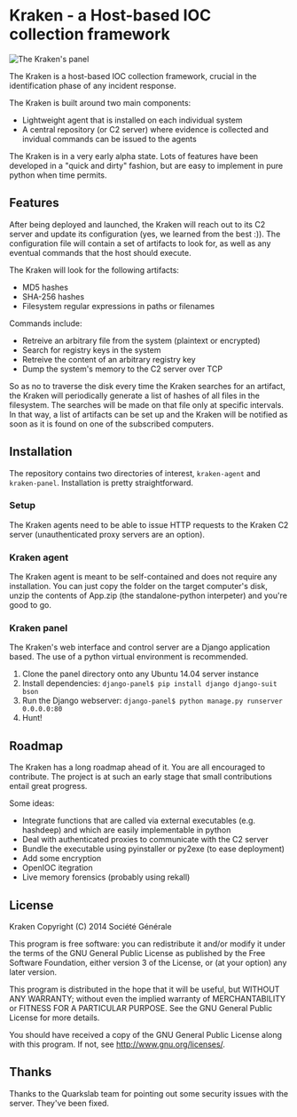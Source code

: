# Kraken - a Host-based IOC collection framework

![The Kraken's panel](/kraken-panel.png)

The Kraken is a host-based IOC collection framework, crucial in the identification phase of any incident response.

The Kraken is built around two main components:

* Lightweight agent that is installed on each individual system
* A central repository (or C2 server) where evidence is collected and invidual commands can be issued to the agents

The Kraken is in a very early alpha state. Lots of features have been developed in a "quick and dirty" fashion, but are easy to implement in pure python when time permits.

## Features
After being deployed and launched, the Kraken will reach out to its C2 server and update its configuration (yes, we learned from the best :)). The configuration file will contain a set of artifacts to look for, as well as any eventual commands that the host should execute.

The Kraken will look for the following artifacts:
* MD5 hashes
* SHA-256 hashes
* Filesystem regular expressions in paths or filenames

Commands include:
* Retreive an arbitrary file from the system (plaintext or encrypted)
* Search for registry keys in the system
* Retreive the content of an arbitrary registry key
* Dump the system's memory to the C2 server over TCP

So as no to traverse the disk every time the Kraken searches for an artifact, the Kraken will periodically generate a list of hashes of all files in the filesystem. The searches will be made on that file only at specific intervals. In that way, a list of artifacts can be set up and the Kraken will be notified as soon as it is found on one of the subscribed computers.

## Installation
The repository contains two directories of interest, `kraken-agent` and `kraken-panel`. Installation is pretty straightforward.

### Setup
The Kraken agents need to be able to issue HTTP requests to the Kraken C2 server (unauthenticated proxy servers are an option).

### Kraken agent
The Kraken agent is meant to be self-contained and does not require any installation. You can just copy the folder on the target computer's disk, unzip the contents of App.zip (the standalone-python interpeter) and you're good to go.

### Kraken panel
The Kraken's web interface and control server are a Django application based. The use of a python virtual environment is recommended.

1. Clone the panel directory onto any Ubuntu 14.04 server instance
2. Install dependencies: `django-panel$ pip install django django-suit bson`
3. Run the Django webserver: `django-panel$ python manage.py runserver 0.0.0.0:80`
4. Hunt!


## Roadmap
The Kraken has a long roadmap ahead of it. You are all encouraged to contribute. The project is at such an early stage that small contributions entail great progress.

Some ideas:

* Integrate functions that are called via external executables (e.g. hashdeep) and which are easily implementable in python
* Deal with authenticated proxies to communicate with the C2 server
* Bundle the executable using pyinstaller or py2exe (to ease deployment)
* Add some encryption
* OpenIOC itegration
* Live memory forensics (probably using rekall)

## License

Kraken Copyright (C) 2014 Société Générale

This program is free software: you can redistribute it and/or modify it under the terms of the GNU General Public License as published by the Free Software Foundation, either version 3 of the License, or (at your option) any later version.

This program is distributed in the hope that it will be useful, but WITHOUT ANY WARRANTY; without even the implied warranty of MERCHANTABILITY or FITNESS FOR A PARTICULAR PURPOSE. See the GNU General Public License for more details.

You should have received a copy of the GNU General Public License along with this program. If not, see http://www.gnu.org/licenses/.


## Thanks

Thanks to the Quarkslab team for pointing out some security issues with the server. They've been fixed.
